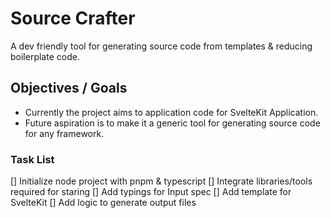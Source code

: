 # Source Crafter

A dev friendly tool for generating source code from templates & reducing boilerplate code.

## Objectives / Goals

- Currently the project aims to application code for SvelteKit Application.
- Future aspiration is to make it a generic tool for generating source code for any framework.

### Task List

[] Initialize node project with pnpm & typescript
[] Integrate libraries/tools required for staring
[] Add typings for Input spec
[] Add template for SvelteKit
[] Add logic to generate output files
